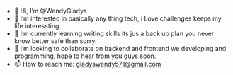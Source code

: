 - 👋 Hi, I’m @WendyGladys
- 👀 I’m interested in basically any thing tech, i Love challenges keeps my life interessting.
- 🌱 I’m currently learning writing skills its jus a back up plan you never know better safe than sorry.
- 💞️ I’m looking to collaborate on backend and frontend we developing and programming, hope to hear from you guys soon.
- 📫 How to reach me: gladyswendy571@gmail.com

<!---
WendyGladys/WendyGladys is a ✨ special ✨ repository because its `README.md` (this file) appears on your GitHub profile.
You can click the Preview link to take a look at your changes.
--->
